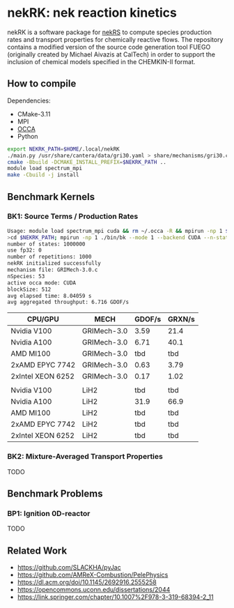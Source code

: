 # nekRK: nek reaction kinetics

nekRK is a software package for [nekRS](https://github.com/Nek5000/nekRS) to compute species production rates and transport properties for chemically reactive flows. The repository contains a modified version of the source code generation tool FUEGO (originally created by Michael Aivazis at CalTech) in order to support the inclusion of chemical models specified in the CHEMKIN-II format.

## How to compile
Dependencies:
- CMake-3.11
- MPI
- [OCCA](https://github.com/libocca/occa)
- Python

```sh
export NEKRK_PATH=$HOME/.local/nekRK
./main.py /usr/share/cantera/data/gri30.yaml > share/mechanisms/gri30.c (only required if not commited)
cmake -Bbuild -DCMAKE_INSTALL_PREFIX=$NEKRK_PATH ..
module load spectrum_mpi
make -Cbuild -j install
```

## Benchmark Kernels

### BK1: Source Terms / Production Rates

```sh
Usage: module load spectrum_mpi cuda && rm ~/.occa -R && mpirun -np 1 $NEKRK_PATH/bin/bk --mode 1|2 --backend SERIAL|CUDA|HIP --n-states n [--block-size n] [--repetitions n] [--fp32] [--ci] [--mechanism-name]
>cd $NEKRK_PATH; mpirun -np 1 ./bin/bk --mode 1 --backend CUDA --n-states 1000000
number of states: 1000000
use fp32: 0
number of repetitions: 1000
nekRK initialized successfully
mechanism file: GRIMech-3.0.c
nSpecies: 53
active occa mode: CUDA
blockSize: 512
avg elapsed time: 8.04059 s
avg aggregated throughput: 6.716 GDOF/s
```

| CPU/GPU           | MECH        | GDOF/s | GRXN/s |
| ----------------- | ----------- | ------ | ------ |
| Nvidia V100       | GRIMech-3.0 |  3.59  |  21.4  |
| Nvidia A100       | GRIMech-3.0 |  6.71  |  40.1  |
| AMD MI100         | GRIMech-3.0 |  tbd   |  tbd   |
| 2xAMD EPYC 7742   | GRIMech-3.0 |  0.63  |  3.79  |
| 2xIntel XEON 6252 | GRIMech-3.0 |  0.17  |  1.02  |
|                   |             |        |        |
| Nvidia V100       | LiH2        |  tbd   |  tbd   |
| Nvidia A100       | LiH2        | 31.9   |  66.9  |
| AMD MI100         | LiH2        |  tbd   |  tbd   |
| 2xAMD EPYC 7742   | LiH2        |  tbd   |  tbd   |
| 2xIntel XEON 6252 | LiH2        |  tbd   |  tbd   |

### BK2: Mixture-Averaged Transport Properties

TODO

## Benchmark Problems

### BP1: Ignition 0D-reactor

TODO

## Related Work
 * https://github.com/SLACKHA/pyJac
 * https://github.com/AMReX-Combustion/PelePhysics
 * https://dl.acm.org/doi/10.1145/2692916.2555258
 * https://opencommons.uconn.edu/dissertations/2044
 * https://link.springer.com/chapter/10.1007%2F978-3-319-68394-2_11
